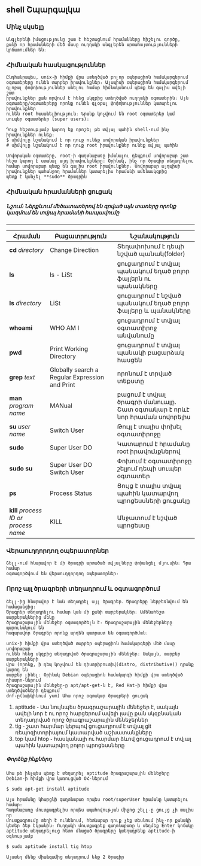 shell Շպարգալկա
-------------
### Մինչ սկսելը

```
Անգլերենի իմացությունը շատ է հեշտացնում հրամանները հիշելու գործը, 
քանի որ հրամանների մեծ մասը ուղղակի անգլերեն արտահայտությունների կրճատումներ են։
```

### Հիմնական հասկացություններ

```
Ընդհանրապես, unix-ի հիմքի վրա ստեղծված բոլոր օպերացիոն համակարգերում 
օգտատերերը ունեն տարբեր իրավունքներ։ Այսպիսի օպերացիոն համակարգերում 
գլոբալ փոփոխություններ անելու համար հիմնականում պետք են գալիս ավելի շատ 
իրավունքներ քան տրվում է հենց սկզբից ստեղծված ուղղակի օգտատերին։ Այն 
օգտատերը/օգտատերերը որոնք ունեն գլօբալ փոփոխություններ կատարելու իրավունքներ 
ունեն root հասանելիություն։ Նրանք կոչվում են root օգտատերեր կամ 
սուպեր օգտատերեր (super users)։
```

```
Դուք հեշտությամբ կարող եք որոշել թե տվյալ պահին shell֊ում ինչ իրավունքներ ունեք։
$ սիմվոլը նշանակում է որ դուք ունեք սովորական իրավունքներ
# սիմվոլը նշանակում է որ դուք root իրավունքներ ունեք տվյալ պահին
```

```
Սովորական օգտատերը, root-ի գաղտնաբառը իմանալու դեպքում սովորաբար շատ 
հեշտ կարող է ստանալ այդ իրավունքները։ Օրինակ, ինչ որ ծրագիր տեղադրելու 
համար սովորաբար պետք են գալիս root իրավունքներ։ Սովորաբար այդպիսի 
իրավունքներ պահանջող հրամաններ կատարելիս հրամանի ամենասկզբից 
պետք է կանչել **sudo** ծրագրին
```

### Հիմնական հրամանների ցուցակ

##### Նշում։ Ներքևում մեծատառերով են գրված այն տառերը որոնք կազմում են տվյալ հրամանի հապավումը

-------------

Հրաման  | Բացատրություն | Նշանակություն
------------- | ------------- |-------------
**cd** *directory*  | Change Direction | Տեղափոխում է դեպի նշված պանակ(folder)
**ls**  | ls - LiSt | ցուցադրում է տվյալ պանակում եղած բոլոր ֆայլերն ու պանակները
**ls** *directory* | LiSt | ցուցադրում է նշված պանակում եղած բոլոր ֆայլերը և պանակները
**whoami** | WHO AM I | ցուցադրում է տվյալ օգտատիրոջ անվանումը
**pwd** | Print Working Directory | ցուցադրում է տվյալ պանակի բացարձակ հասցեն
**grep** *text* | Globally search a Regular Expression and Print |որոնում է տրված տեքստը
**man** *program name* | MANual | բացում է տվյալ ծրագրի մանուալը․ Շատ օգտակար է որևէ նոր հրաման սովորելիս
**su** *user name* | Switch User | Թույլ է տալիս փոխել օգտատիրոջը
**sudo** | Super User DO | Կատարում է հրամանը root իրավունքներով
**sudo su** | Super User DO Switch User | Փոխում է օգտատիրոջը շելլում դեպի սուպեր օգտատեր
**ps** | Process Status | Ցույց է տալիս տվյալ պահին կատարվող պրոցեսսների ցուցակը
**kill** *process ID or process name* | KILL | Անջատում է նշված պրոցեսսը

### Վերաուղղորդող օպերատորներ

```
Շելլ֊ում հնարավոր է մի ծրագրի արտածած տվյալները փոխանցել մյուսին։ Դրա համար 
օգտագործվում են վերաուղղորդող օպերատորներ։
```

### Որոշ այլ ծրագրերի տեղադրում և օգտագործում

```
Շելլ֊ից հնարավոր է նաև տեղադրել այլ ծրագրեր․ Ծրագրերը ներբեռնվում են համացանցից։ 
Ծրագրեր տեղադրելու համար կան մի քանի տարբերակներ։ Ամենահեշտ տարբերակներից մեկը 
ծրագրաշարային մենեջեր օգտագործելն է։ Ծրագրաշարային մենեջերները պարունակում են 
հազարավոր ծրագրեր որոնք արդեն պատրաստ են օգտագործման։

unix-ի հիմքի վրա ստեղծված տարբեր օպերացիոն համակարգերի մեծ մասը սովորաբար 
ունեն հենց սկզբից տեղադրված ծրագրաշարային մենեջեր։ Սակայն, տարբեր տարբերակների 
վրա (որոնք, ի դեպ կոչվում են դիստրիբուտիվ(distro, distributive)) դրանք կարող են 
տարբեր լինել։ Օրինակ Debian օպերացիոն համակարգի հիմքի վրա ստեղծված դիստրո֊ներում 
ծրագրաշարային մենեջեր֊ը apt/apt-get֊ն է, Red Hat֊ի հիմքի վրա ստեղծվածների դեպքում՝ 
dnf-ը(նախկինում yum) Ահա որոշ օգտակար ծրագրերի ցուցակ
```

1. aptitude ֊ Սա նույնպես ծրագրաշարային մենեջեր է, սակայն ավելի նոր է
   ու որոշ հարցերում ավելի լավը քան սկզբնական տեղադրված որոշ
   ծրագրաշարային մենեջերներ
2. tig ֊ շատ հարմար կերպով ցուցադրում է տվյալ git ռեպոզիտորիայում
   կատարված աշխատանքները
3. top կամ htop ֊ հասկանալի ու հարմար ձևով ցուցադրում է տվյալ պահին
   կատարվող բոլոր պրոցեսսները

##### Փորձեք ինքներդ

```
Ահա թե ինչպես պետք է տեղադրել aptitude ծրագրաշարային մենեջերը 
Debian֊ի հիմքի վրա կառուցված ՕՀ֊ներում
```

```
$ sudo apt-get install aptitude
```

```
Այս հրամանը կհարցնի գաղտնաբառ որպես root/superUser հրամանը կատարելու համար։ 
Գաղտնաբառը մուտքագրելիս որպես ապահովության միջոց շելլ֊ը ցույց չի տալիս որ 
մուտքագրումը տեղի է ունենում, հետևաբար դուք չեք տեսնում ինչ֊որ քանակի 
կետեր ձեր էկրանին։ Ուղղակի մուտքագրեք գաղտնաբառը և սեղմեք Enter կոճակը
aptitude տեղադրելուց հետո մնացած ծրագրերը կտեղադրենք aptitude֊ի օգնությամբ
```

```
$ sudo aptitude install tig htop
```

```
Այստեղ մենք միանգամից տեղադրում ենք 2 ծրագիր
```

